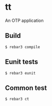tt
=====

An OTP application

Build
-----

    $ rebar3 compile

Eunit tests
-----------

    $ rebar3 eunit

Common test
-----------

    $ rebar3 ct